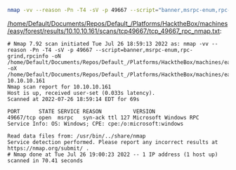 ```bash
nmap -vv --reason -Pn -T4 -sV -p 49667 --script="banner,msrpc-enum,rpc-grind,rpcinfo" -oN "/home/Default/Documents/Repos/Default_/Platforms/HacktheBox/machines/easy/forest/results/10.10.10.161/scans/tcp49667/tcp_49667_rpc_nmap.txt" -oX "/home/Default/Documents/Repos/Default_/Platforms/HacktheBox/machines/easy/forest/results/10.10.10.161/scans/tcp49667/xml/tcp_49667_rpc_nmap.xml" 10.10.10.161
```

[/home/Default/Documents/Repos/Default_/Platforms/HacktheBox/machines/easy/forest/results/10.10.10.161/scans/tcp49667/tcp_49667_rpc_nmap.txt](file:///home/Default/Documents/Repos/Default_/Platforms/HacktheBox/machines/easy/forest/results/10.10.10.161/scans/tcp49667/tcp_49667_rpc_nmap.txt):

```
# Nmap 7.92 scan initiated Tue Jul 26 18:59:13 2022 as: nmap -vv --reason -Pn -T4 -sV -p 49667 --script=banner,msrpc-enum,rpc-grind,rpcinfo -oN /home/Default/Documents/Repos/Default_/Platforms/HacktheBox/machines/easy/forest/results/10.10.10.161/scans/tcp49667/tcp_49667_rpc_nmap.txt -oX /home/Default/Documents/Repos/Default_/Platforms/HacktheBox/machines/easy/forest/results/10.10.10.161/scans/tcp49667/xml/tcp_49667_rpc_nmap.xml 10.10.10.161
Nmap scan report for 10.10.10.161
Host is up, received user-set (0.033s latency).
Scanned at 2022-07-26 18:59:14 EDT for 69s

PORT      STATE SERVICE REASON          VERSION
49667/tcp open  msrpc   syn-ack ttl 127 Microsoft Windows RPC
Service Info: OS: Windows; CPE: cpe:/o:microsoft:windows

Read data files from: /usr/bin/../share/nmap
Service detection performed. Please report any incorrect results at https://nmap.org/submit/ .
# Nmap done at Tue Jul 26 19:00:23 2022 -- 1 IP address (1 host up) scanned in 70.41 seconds

```

